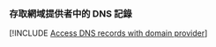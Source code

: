 ### <a name="access-dns-records-with-domain-provider"></a>存取網域提供者中的 DNS 記錄

[!INCLUDE [Access DNS records with domain provider](app-service-web-access-dns-records-no-h.md)]
